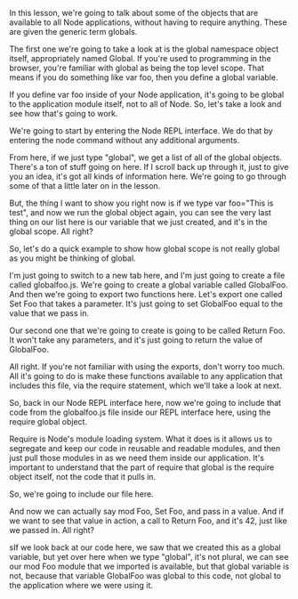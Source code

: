 In this lesson, we're going to talk about some of the objects that are available to all Node applications, without having to require anything. These are given the generic term globals.

The first one we're going to take a look at is the global namespace object itself, appropriately named Global. If you're used to programming in the browser, you're familiar with global as being the top level scope. That means if you do something like var foo, then you define a global variable.

If you define var foo inside of your Node application, it's going to be global to the application module itself, not to all of Node. So, let's take a look and see how that's going to work.

We're going to start by entering the Node REPL interface. We do that by entering the node command without any additional arguments.

From here, if we just type "global", we get a list of all of the global objects. There's a ton of stuff going on here. If I scroll back up through it, just to give you an idea, it's got all kinds of information here. We're going to go through some of that a little later on in the lesson.

But, the thing I want to show you right now is if we type var foo="This is test", and now we run the global object again, you can see the very last thing on our list here is our variable that we just created, and it's in the global scope. All right?

So, let's do a quick example to show how global scope is not really global as you might be thinking of global.

I'm just going to switch to a new tab here, and I'm just going to create a file called globalfoo.js. We're going to create a global variable called GlobalFoo. And then we're going to export two functions here. Let's export one called Set Foo that takes a parameter. It's just going to set GlobalFoo equal to the value that we pass in.

Our second one that we're going to create is going to be called Return Foo. It won't take any parameters, and it's just going to return the value of GlobalFoo.

All right. If you're not familiar with using the exports, don't worry too much. All it's going to do is make these functions available to any application that includes this file, via the require statement, which we'll take a look at next.

So, back in our Node REPL interface here, now we're going to include that code from the globalfoo.js file inside our REPL interface here, using the require global object.

Require is Node's module loading system. What it does is it allows us to segregate and keep our code in reusable and readable modules, and then just pull those modules in as we need them inside our application. It's important to understand that the part of require that global is the require object itself, not the code that it pulls in.

So, we're going to include our file here.

And now we can actually say mod Foo, Set Foo, and pass in a value. And if we want to see that value in action, a call to Return Foo, and it's 42, just like we passed in. All right?

sIf we look back at our code here, we saw that we created this as a global variable, but yet over here when we type "global", it's not plural, we can see our mod Foo module that we imported is available, but that global variable is not, because that variable GlobalFoo was global to this code, not global to the application where we were using it.